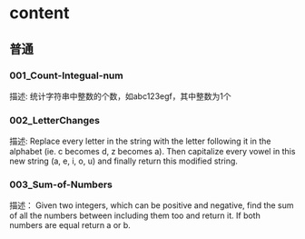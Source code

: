 # content

## 普通
### 001_Count-Integual-num
描述: 统计字符串中整数的个数，如abc123egf，其中整数为1个

### 002_LetterChanges
描述:
Replace every letter in the string with the letter following it in the 
alphabet (ie. c becomes d, z becomes a). Then capitalize every vowel in 
this new string (a, e, i, o, u) and finally return this modified string.

### 003_Sum-of-Numbers
描述：
Given two integers, which can be positive and negative, find the sum of 
all the numbers between including them too and return it. 
If both numbers are equal return a or b.